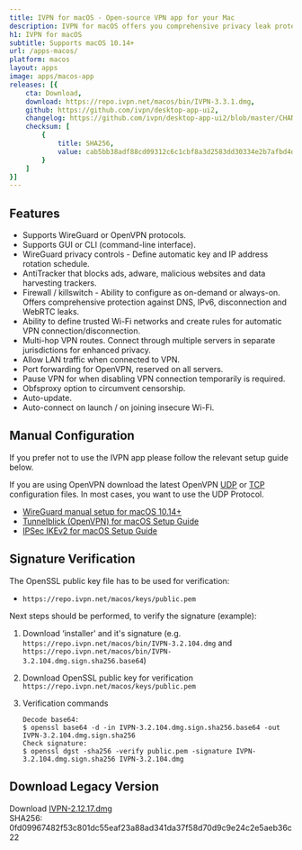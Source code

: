 ```yaml
---
title: IVPN for macOS - Open-source VPN app for your Mac
description: IVPN for macOS offers you comprehensive privacy leak protection with the IVPN firewall, automatic connection on insecure Wi-Fi and Multi-hop.
h1: IVPN for macOS
subtitle: Supports macOS 10.14+
url: /apps-macos/
platform: macos
layout: apps
image: apps/macos-app
releases: [{
    cta: Download,
    download: https://repo.ivpn.net/macos/bin/IVPN-3.3.1.dmg,
    github: https://github.com/ivpn/desktop-app-ui2,
    changelog: https://github.com/ivpn/desktop-app-ui2/blob/master/CHANGELOG.md,
    checksum: [
        {
            title: SHA256,
            value: cab5bb38adf88cd09312c6c1cbf8a3d2583dd30334e2b7afbd4d95b1a16015ef
        }
    ]
}]
---
```

## Features

- Supports WireGuard or OpenVPN protocols.
- Supports GUI or CLI (command-line interface).
- WireGuard privacy controls - Define automatic key and IP address rotation schedule.
- AntiTracker that blocks ads, adware, malicious websites and data harvesting trackers.
- Firewall / killswitch - Ability to configure as on-demand or always-on. Offers comprehensive protection against DNS, IPv6, disconnection and WebRTC leaks.
- Ability to define trusted Wi-Fi networks and create rules for automatic VPN connection/disconnection.
- Multi-hop VPN routes. Connect through multiple servers in separate jurisdictions for enhanced privacy.
- Allow LAN traffic when connected to VPN.
- Port forwarding for OpenVPN, reserved on all servers.
- Pause VPN for when disabling VPN connection temporarily is required.
- Obfsproxy option to circumvent censorship.
- Auto-update.
- Auto-connect on launch / on joining insecure Wi-Fi.

## Manual Configuration

If you prefer not to use the IVPN app please follow the relevant setup guide below.

If you are using OpenVPN download the latest OpenVPN [UDP](/releases/config/ivpn-openvpn-config.zip) or [TCP](/releases/config/ivpn-openvpn-config-tcp.zip) configuration files. In most cases, you want to use the UDP Protocol.

- [WireGuard manual setup for macOS 10.14+](/setup/macos-wireguard/)
- [Tunnelblick (OpenVPN) for macOS Setup Guide](/setup/macos-openvpn-tunnelblick/)  
- [IPSec IKEv2 for macOS Setup Guide](/setup/macos-ipsec-with-ikev2/)   

## Signature Verification

The OpenSSL public key file has to be used for verification:

* `https://repo.ivpn.net/macos/keys/public.pem`

Next steps should be performed, to verify the signature (example):

1.  Download ‘installer' and it's signature (e.g. `https://repo.ivpn.net/macos/bin/IVPN-3.2.104.dmg` and `https://repo.ivpn.net/macos/bin/IVPN-3.2.104.dmg.sign.sha256.base64`)
2.  Download OpenSSL public key for verification `https://repo.ivpn.net/macos/keys/public.pem`
3.  Verification commands 

    ```
    Decode base64:
    $ openssl base64 -d -in IVPN-3.2.104.dmg.sign.sha256.base64 -out IVPN-3.2.104.dmg.sign.sha256
    Check signature:
    $ openssl dgst -sha256 -verify public.pem -signature IVPN-3.2.104.dmg.sign.sha256 IVPN-3.2.104.dmg
    ```

## Download Legacy Version

Download [IVPN-2.12.17.dmg](https://cdn.ivpn.net/releases/osx/IVPN-2.12.17.dmg)  
SHA256: 0fd09967482f53c801dc55eaf23a88ad341da37f58d70d9c9e24c2e5aeb36c22  
